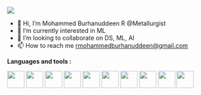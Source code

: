 ![](https://komarev.com/ghpvc/?username=Metallurgist)
- 👋 Hi, I’m Mohammed Burhanuddeen R @Metallurgist
- 👀 I’m currently interested in ML
- 💞️ I’m looking to collaborate on DS, ML, AI
- 📫 How to reach me rmohammedburhanuddeen@gmail.com

**Languages and tools :**
<p float="left">
  <img src="https://play-lh.googleusercontent.com/37EzETO6gZyKmCg2kBIFX1e9gkubxZrVa5fHJ6yOaa7VvEShHjKv2RdtwnZt9Sk258s" width="40" height="40">
  <img src="https://upload.wikimedia.org/wikipedia/commons/thumb/c/c3/Python-logo-notext.svg/115px-Python-logo-notext.svg.png?20220821155029" width="40" height="40">
  <img src="https://upload.wikimedia.org/wikipedia/commons/thumb/2/22/Pandas_mark.svg/1200px-Pandas_mark.svg.png" width="40" height="40"> 
   <img src="https://devocean.sk.com/CKFinderJava/userfiles/images/numpy.png" width="40" height="40">
  <img src="https://cdn.iconscout.com/icon/free/png-256/mongodb-3629020-3030245.png" width="40" height="40">
  <img src="https://cdn-icons-png.flaticon.com/512/5968/5968313.png" width="40" height="40">
  <img src="https://upload.wikimedia.org/wikipedia/commons/thumb/0/01/Created_with_Matplotlib-logo.svg/2048px-Created_with_Matplotlib-logo.svg.png" width="40" height="40">
   <img src="https://seaborn.pydata.org/_images/logo-mark-lightbg.svg" width="40" height="40">
   <img src="https://pbs.twimg.com/profile_images/1268207088683020288/d9agkn4h_400x400.jpg" width="40" height="40">
  <img src="https://uploads.sitepoint.com/wp-content/uploads/2016/04/1461122387heroku-logo.jpg" width="40" height="40">
  </p>



<!---
Metallurgist/Metallurgist is a ✨ special ✨ repository because its `README.md` (this file) appears on your GitHub profile.
You can click the Preview link to take a look at your changes.
--->
